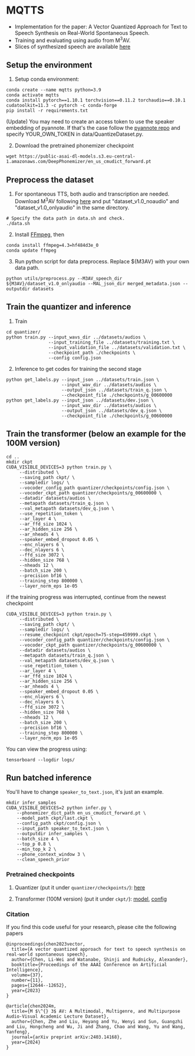 # MQTTS
 - Implementation for the paper: A Vector Quantized Approach for Text to Speech Synthesis on Real-World Spontaneous Speech.
 - Training and evaluating using audio from M<sup>3</sup>AV.
 - Slices of synthesized speech are available [here](https://guttural-lunaria-5bf.notion.site/MQTTS-Result-d7546f1d073b4805822fe028a0466614?pvs=4)
## Setup the environment
1. Setup conda environment:
```
conda create --name mqtts python=3.9
conda activate mqtts
conda install pytorch==1.10.1 torchvision==0.11.2 torchaudio==0.10.1 cudatoolkit=11.3 -c pytorch -c conda-forge
pip install -r requirements.txt
```
(Update) You may need to create an access token to use the speaker embedding of pyannote.
If that's the case follow the [pyannote repo](https://github.com/pyannote/pyannote-audio) and specify YOUR_OWN_TOKEN in data/QuantizeDataset.py. 

2. Download the pretrained phonemizer checkpoint
```
wget https://public-asai-dl-models.s3.eu-central-1.amazonaws.com/DeepPhonemizer/en_us_cmudict_forward.pt
```

## Preprocess the dataset
1. For spontaneous TTS, both audio and transcription are needed. Download M<sup>3</sup>AV following [here](https://github.com/Jack-ZC8/M3AV-dataset/tree/main/download) and put "dataset_v1.0_noaudio" and "dataset_v1.0_onlyaudio" in the same directory.
```
# Specify the data path in data.sh and check.
./data.sh
```

2. Install [FFmpeg](https://ffmpeg.org), then
```
conda install ffmpeg=4.3=hf484d3e_0
conda update ffmpeg
```
3. Run python script for data preprocess. Replace ${M3AV} with your own data path.
```
python utils/preprocess.py --M3AV_speech_dir ${M3AV}/dataset_v1.0_onlyaudio --MAL_json_dir merged_metadata.json --outputdir datasets 
```

## Train the quantizer and inference
1. Train
```
cd quantizer/
python train.py --input_wavs_dir ../datasets/audios \
                --input_training_file ../datasets/training.txt \
                --input_validation_file ../datasets/validation.txt \
                --checkpoint_path ./checkpoints \
                --config config.json
```

2. Inference to get codes for training the second stage
```
python get_labels.py --input_json ../datasets/train.json \
                     --input_wav_dir ../datasets/audios \
                     --output_json ../datasets/train_q.json \
                     --checkpoint_file ./checkpoints/g_00600000
python get_labels.py --input_json ../datasets/dev.json \
                     --input_wav_dir ../datasets/audios \
                     --output_json ../datasets/dev_q.json \
                     --checkpoint_file ./checkpoints/g_00600000
```

## Train the transformer (below an example for the 100M version)
```
cd ..
mkdir ckpt
CUDA_VISIBLE_DEVICES=3 python train.py \
     --distributed \
     --saving_path ckpt/ \
     --sampledir logs/ \
     --vocoder_config_path quantizer/checkpoints/config.json \
     --vocoder_ckpt_path quantizer/checkpoints/g_00600000 \
     --datadir datasets/audios \
     --metapath datasets/train_q.json \
     --val_metapath datasets/dev_q.json \
     --use_repetition_token \
     --ar_layer 4 \
     --ar_ffd_size 1024 \
     --ar_hidden_size 256 \
     --ar_nheads 4 \
     --speaker_embed_dropout 0.05 \
     --enc_nlayers 6 \
     --dec_nlayers 6 \
     --ffd_size 3072 \
     --hidden_size 768 \
     --nheads 12 \
     --batch_size 200 \
     --precision bf16 \
     --training_step 800000 \
     --layer_norm_eps 1e-05
```
if the training progress was interrupted, continue from the newest checkpoint
```
CUDA_VISIBLE_DEVICES=3 python train.py \
     --distributed \
     --saving_path ckpt/ \
     --sampledir logs/ \
     --resume_checkpoint ckpt/epoch=75-step=459999.ckpt \
     --vocoder_config_path quantizer/checkpoints/config.json \
     --vocoder_ckpt_path quantizer/checkpoints/g_00600000 \
     --datadir datasets/audios \
     --metapath datasets/train_q.json \
     --val_metapath datasets/dev_q.json \
     --use_repetition_token \
     --ar_layer 4 \
     --ar_ffd_size 1024 \
     --ar_hidden_size 256 \
     --ar_nheads 4 \
     --speaker_embed_dropout 0.05 \
     --enc_nlayers 6 \
     --dec_nlayers 6 \
     --ffd_size 3072 \
     --hidden_size 768 \
     --nheads 12 \
     --batch_size 200 \
     --precision bf16 \
     --training_step 800000 \
     --layer_norm_eps 1e-05
```
You can view the progress using:
```
tensorboard --logdir logs/
```

## Run batched inference

You'll have to change `speaker_to_text.json`, it's just an example.

```
mkdir infer_samples
CUDA_VISIBLE_DEVICES=2 python infer.py \
    --phonemizer_dict_path en_us_cmudict_forward.pt \
    --model_path ckpt/last.ckpt \
    --config_path ckpt/config.json \
    --input_path speaker_to_text.json \
    --outputdir infer_samples \
    --batch_size 4 \
    --top_p 0.8 \
    --min_top_k 2 \
    --phone_context_window 3 \
    --clean_speech_prior
```

### Pretrained checkpoints

1. Quantizer (put it under `quantizer/checkpoints/`): [here](https://huggingface.co/CHHHH/M3AV_Spontaneous_TTS/blob/main/g_00600000)

2. Transformer (100M version) (put it under `ckpt/`): [model](https://huggingface.co/CHHHH/M3AV_Spontaneous_TTS/blob/main/last.ckpt), [config](https://huggingface.co/CHHHH/M3AV_Spontaneous_TTS/blob/main/config.json)

### Citation
If you find this code useful for your research, please cite the following papers
```
@inproceedings{chen2023vector,
  title={A vector quantized approach for text to speech synthesis on real-world spontaneous speech},
  author={Chen, Li-Wei and Watanabe, Shinji and Rudnicky, Alexander},
  booktitle={Proceedings of the AAAI Conference on Artificial Intelligence},
  volume={37},
  number={11},
  pages={12644--12652},
  year={2023}
}

@article{chen2024m,
  title={M $\^{} 3$ AV: A Multimodal, Multigenre, and Multipurpose Audio-Visual Academic Lecture Dataset},
  author={Chen, Zhe and Liu, Heyang and Yu, Wenyi and Sun, Guangzhi and Liu, Hongcheng and Wu, Ji and Zhang, Chao and Wang, Yu and Wang, Yanfeng},
  journal={arXiv preprint arXiv:2403.14168},
  year={2024}
}
```